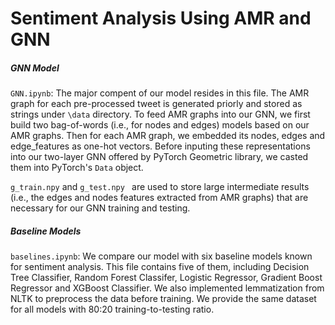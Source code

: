 # Sentiment Analysis Using AMR and GNN

##### GNN Model

`GNN.ipynb`: The major compent of our model resides in this file. The AMR graph for each pre-processed tweet is generated priorly and stored as strings under `\data` directory. To feed AMR graphs into our GNN, we first build two bag-of-words (i.e., for nodes and edges) models based on our AMR graphs. Then for each AMR graph, we embedded its nodes, edges and edge_features as one-hot vectors. Before inputing these representations into our two-layer GNN offered by PyTorch Geometric library, we casted them into PyTorch's `Data` object.

`g_train.npy` and `g_test.npy ` are used to store large intermediate results (i.e., the edges and nodes features extracted from AMR graphs) that are necessary for our GNN training and testing.



##### Baseline Models

`baselines.ipynb`: We compare our model with six baseline models known for sentiment analysis. This file contains five of them, including Decision Tree Classifier, Random Forest Classifer, Logistic Regressor, Gradient Boost Regressor and XGBoost Classifier. We also implemented lemmatization from NLTK to preprocess the data before training. We provide the same dataset for all models with 80:20 training-to-testing ratio.